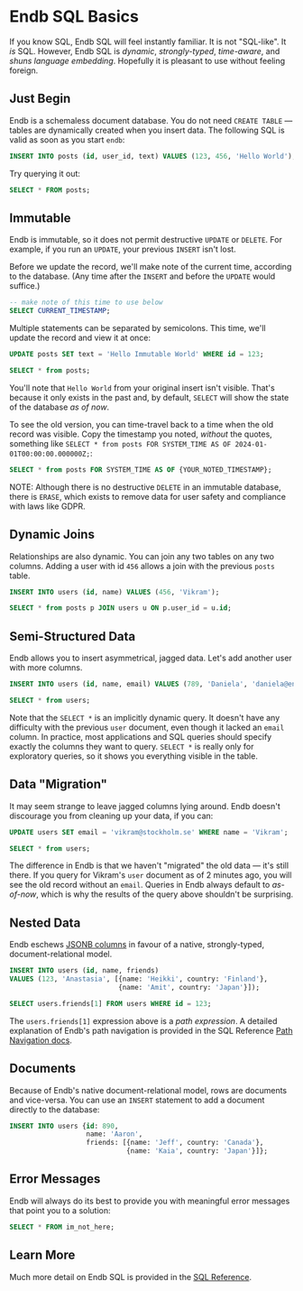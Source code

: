 # Endb SQL Basics

If you know SQL, Endb SQL will feel instantly familiar.
It is not "SQL-like". It _is_ SQL.
However, Endb SQL is _dynamic_, _strongly-typed_, _time-aware_, and _shuns language embedding_.
Hopefully it is pleasant to use without feeling foreign.

## Just Begin

Endb is a schemaless document database.
You do not need `CREATE TABLE` — tables are dynamically created when you insert data.
The following SQL is valid as soon as you start `endb`:

```sql
INSERT INTO posts (id, user_id, text) VALUES (123, 456, 'Hello World');
```

Try querying it out:

```sql
SELECT * FROM posts;
```

## Immutable

Endb is immutable, so it does not permit destructive `UPDATE` or `DELETE`.
For example, if you run an `UPDATE`, your previous `INSERT` isn't lost.

Before we update the record, we'll make note of the current time, according to the database.
(Any time after the `INSERT` and before the `UPDATE` would suffice.)

```sql
-- make note of this time to use below
SELECT CURRENT_TIMESTAMP;
```

Multiple statements can be separated by semicolons.
This time, we'll update the record and view it at once:

```sql
UPDATE posts SET text = 'Hello Immutable World' WHERE id = 123;

SELECT * from posts;
```

You'll note that `Hello World` from your original insert isn't visible.
That's because it only exists in the past and, by default, `SELECT` will show the state of the database _as of now_.

To see the old version, you can time-travel back to a time when the old record was visible.
Copy the timestamp you noted, _without_ the quotes, something like
`SELECT * from posts FOR SYSTEM_TIME AS OF 2024-01-01T00:00:00.000000Z;`:

```sql
SELECT * from posts FOR SYSTEM_TIME AS OF {YOUR_NOTED_TIMESTAMP};
```

NOTE: Although there is no destructive `DELETE` in an immutable database,
there is `ERASE`,
which exists to remove data for user safety and compliance with laws like GDPR.

## Dynamic Joins

Relationships are also dynamic.
You can join any two tables on any two columns.
Adding a user with id `456` allows a join with the previous `posts` table.

```sql
INSERT INTO users (id, name) VALUES (456, 'Vikram');

SELECT * from posts p JOIN users u ON p.user_id = u.id;
```

## Semi-Structured Data

Endb allows you to insert asymmetrical, jagged data.
Let's add another user with more columns.

```sql
INSERT INTO users (id, name, email) VALUES (789, 'Daniela', 'daniela@endatabas.com');

SELECT * from users;
```

Note that the `SELECT *` is an implicitly dynamic query.
It doesn't have any difficulty with the previous `user` document, even though it lacked an `email` column.
In practice, most applications and SQL queries should specify exactly the columns they want to query.
`SELECT *` is really only for exploratory queries, so it shows you everything visible in the table.

## Data "Migration"

It may seem strange to leave jagged columns lying around.
Endb doesn't discourage you from cleaning up your data, if you can:

```sql
UPDATE users SET email = 'vikram@stockholm.se' WHERE name = 'Vikram';

SELECT * from users;
```

The difference in Endb is that we haven't "migrated" the old data — it's still there.
If you query for Vikram's `user` document as of 2 minutes ago, you will see the old record without an `email`.
Queries in Endb always default to _as-of-now_, which is why the results of the query above shouldn't be surprising.

## Nested Data

Endb eschews [JSONB columns](https://www.postgresql.org/docs/current/datatype-json.html)
in favour of a native, strongly-typed, document-relational model.

```sql
INSERT INTO users (id, name, friends)
VALUES (123, 'Anastasia', [{name: 'Heikki', country: 'Finland'},
                           {name: 'Amit', country: 'Japan'}]);

SELECT users.friends[1] FROM users WHERE id = 123;
```

The `users.friends[1]` expression above is a _path expression_.
A detailed explanation of Endb's path navigation is provided in the
SQL Reference [Path Navigation docs](../sql/path_navigation.md).

## Documents

Because of Endb's native document-relational model, rows are documents and vice-versa.
You can use an `INSERT` statement to add a document directly to the database:

```sql
INSERT INTO users {id: 890,
                   name: 'Aaron',
                   friends: [{name: 'Jeff', country: 'Canada'},
                             {name: 'Kaia', country: 'Japan'}]};
```

## Error Messages

Endb will always do its best to provide you with meaningful error messages that point you to a solution:

```sql
SELECT * FROM im_not_here;
```

## Learn More

Much more detail on Endb SQL is provided in the [SQL Reference](../sql/).
